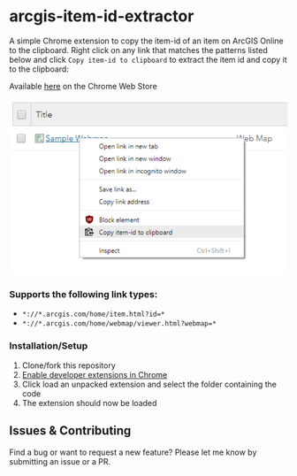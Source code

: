 # arcgis-item-id-extractor
A simple Chrome extension to copy the item-id of an item on ArcGIS Online to the clipboard. Right click on any link that matches the patterns listed below and click `Copy item-id to clipboard` to extract the item id and copy it to the clipboard:

Available [here](https://chrome.google.com/webstore/detail/arcgis-item-id-extractor/mlelopenabdjdleeijfiakmddpponpol) on the Chrome Web Store

![Example Usage](example.png)

### Supports the following link types:
 -  `*://*.arcgis.com/home/item.html?id=*`
 -  `*://*.arcgis.com/home/webmap/viewer.html?webmap=*`
 
### Installation/Setup

1. Clone/fork this repository
2. [Enable developer extensions in Chrome](https://developer.chrome.com/extensions/faq#faq-dev-01)
3. Click load an unpacked extension and select the folder containing the code
4. The extension should now be loaded

## Issues & Contributing

Find a bug or want to request a new feature?  Please let me know by submitting an issue or a PR.
